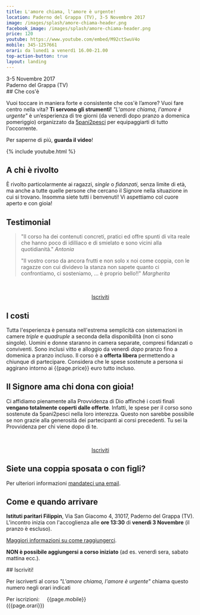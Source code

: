 ```yaml
---
title: L'amore chiama, l'amore è urgente!
location: Paderno del Grappa (TV), 3-5 Novembre 2017
image: /images/splash/amore-chiama-header.png
facebook_image: /images/splash/amore-chiama-header.png
price: 120
youtube: https://www.youtube.com/embed/M92ctSwuV4o
mobile: 345-1257661
orari: da lunedì a venerdì 16.00-21.00
top-action-button: true
layout: landing
---
```

<div class="light-section  padding-2-bottom">
<div class="max-width margin-auto padding-2-side" markdown="1">

<div class="relevant-box">
<div class="relevant-text">3-5 Novembre 2017</div>
<div class="relevant-subtext">Paderno del Grappa (TV)</div>
</div>
## Che cos'è

Vuoi toccare in maniera forte e consistente che cos'è l’amore? Vuoi fare centro nella vita? **Ti servono gli strumenti!** *"L'amore chiama, l'amore è urgente"* è un’esperienza di tre giorni (da venerdì dopo pranzo a domenica pomeriggio) organizzato da [5pani2pesci](http://5p2p.it) per equipaggiarti di tutto l'occorrente.

Per saperne di più, **guarda il video**!


</div>

{% include youtube.html %}

</div>

<div id="a-chi">
<div class="max-width margin-auto padding-2-side padding-2-bottom" markdown="1">

## A chi è rivolto

È rivolto particolarmente ai ragazzi, _single_ o _fidanzati_, senza limite di età, ma anche a tutte quelle persone che cercano il Signore nella situazione in cui si trovano. Insomma siete tutti i benvenuti! Vi aspettiamo col cuore aperto e con gioia!

<!-- **Hai ulteriori domande?** Prima di scrivere, visita [la pagina delle domande frequenti]()! -->

</div>
</div>


<div id="testimonial" class="light-section">
<div class="max-width margin-auto padding-2-side padding-2-bottom" markdown="1">

## Testimonial

<!-- Cosa dice chi ha già partecipato prima di te: -->

> "Il corso ha dei contenuti concreti, pratici ed offre spunti di vita reale che hanno poco di idilliaco e di smielato e sono vicini alla quotidianità." <cite>Antonia</cite>
>
> "Il vostro corso da ancora frutti e non solo x noi come coppia, con le ragazze con cui dividevo la stanza non sapete quanto ci confrontiamo, ci sosteniamo, ... è proprio bello!!" <cite>Margherita</cite>

<div style="text-align: center">
<div style="height: 2rem;"></div>
<a data-scroll href="#anchor"><span class="main-btn">Iscriviti</span></a>
</div>


</div>
</div>

<div id="costi">
<div class="max-width margin-auto padding-2-side padding-2-bottom" markdown="1">

## I costi

Tutta l'esperienza è pensata nell'estrema semplicità con sistemazioni in camere *triple* e *quadruple* a seconda della disponibilità (non ci sono singole). Uomini e donne staranno in camera separate, compresi fidanzati o conviventi. Sono inclusi vitto e alloggio da venerdì _dopo_ pranzo fino a domenica a pranzo incluso. Il corso è a **offerta libera** permettendo a chiunque di partecipare. Considera che le spese sostenute a persona si aggirano intorno ai <span class="underline">{{page.price}} euro tutto incluso</span>.

</div>
</div>
<div class="light-section">
<div class="max-width margin-auto padding-2-side padding-2-bottom" markdown="1">

## Il Signore ama chi dona con gioia!

Ci affidiamo pienamente alla Provvidenza di Dio affinché i costi finali **vengano totalmente coperti dalle offerte**. Infatti, le spese per il corso sono sostenute da 5pani2pesci nella loro interezza. Questo non sarebbe possibile se non grazie alla generosità dei partecipanti ai corsi precedenti. Tu sei la Provvidenza per chi viene dopo di te.

<div style="text-align: center">
<div style="height: 2rem;"></div>
<a data-scroll href="#anchor"><span class="main-btn">Iscriviti</span></a>
</div>

</div>
</div>

<div id="costi">
<div class="max-width margin-auto padding-2-side padding-2-bottom" markdown="1">

## Siete una coppia sposata o con figli?

Per ulteriori informazioni [mandateci una email](mailto:corsi@5p2p.it).


</div>
</div>


<div id="come" class="light-section">
<div class="max-width margin-auto padding-2-side padding-2-bottom" markdown="1">


## Come e quando arrivare

**Istituti paritari Filippin**, Via San Giacomo 4,
31017, Paderno del Grappa (TV). 
L'incontro inizia con l'accoglienza alle **ore 13:30** di **venerdì 3 Novembre** (il pranzo è escluso).

[Maggiori informazioni su come raggiungerci](come-arrivare).

**NON è possibile aggiungersi a corso iniziato** (ad es. venerdì sera, sabato mattina ecc.).


</div>
</div>


<div id="anchor" >
<div class="max-width margin-auto padding-2-side padding-2-bottom" markdown="1">
<div class="center"  markdown="1">
## Iscriviti!
</div>

Per iscriverti al corso *"L'amore chiama, l'amore è urgente"* chiama questo numero negli orari indicati

<div class="box light margin-auto" markdown="1">
Per iscrizioni: &nbsp; &nbsp; {{page.mobile}} &nbsp;<br>
</div>
<div class="center small-text">({{page.orari}})</div>


</div>
</div>

<!-- <div class="center small-text" style="padding-top: 4rem;">
In collaborazione con la pastorale giovanile dell’Arcidiocesi di Sorrento Castellammare di Stabia e Nuova Evangelizzazione Ekippà
</div> -->
